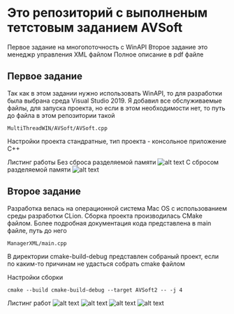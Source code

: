 # Это репозиторий с выполненым тетстовым заданием AVSoft

Первое задание на многопоточность с WinAPI
Второе задание это менеджр управления XML файлом
Полное описание в pdf файле

## Первое задание

Так как в этом задании нужно использовать WinAPI, то для разработки была выбрана среда
Visual Studio 2019.
Я добавил все обслуживаемые файлы, для запуска проекта, но если в этом необходимости нет,
то путь до файла в этом репозитории такой
```
MultiThreadWIN/AVSoft/AVSoft.cpp
```
Настройки проекта стандратные, тип проекта - консольное приложение  С++

Листинг работы
Без сброса разделяемой памяти
![alt text](https://github.com/aeroshev/AVSoft/images/Exercise1_without_flush.png?raw=true)
С сбросом разделяемой памяти
![alt text](https://github.com/aeroshev/AVSoft/images/Exercise1_with_flush.png?raw=true)

## Второе задание

Разработка велась на операционной система Mac OS с использованием среды разработки CLion.
Сборка проекта производилась CMake файлом.
Более подробная документация кода представлена в main файле, путь до него
```
ManagerXML/main.cpp
```

В директории cmake-build-debug представлен собраный проект, если по каким-то причинам не удасться собрать cmake файлом

Настройки сборки
```
cmake --build cmake-build-debug --target AVSoft2 -- -j 4
```

Листинг работ
![alt text](https://github.com/aeroshev/AVSoft/images/Exercise2_part1.png?raw=true)
![alt text](https://github.com/aeroshev/AVSoft/images/Exercise2_part2.png?raw=true)
![alt text](https://github.com/aeroshev/AVSoft/images/Exercise2_part3.png?raw=true)
![alt text](https://github.com/aeroshev/AVSoft/images/Exercise2_part4.png?raw=true)